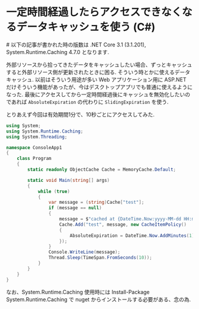 # 一定時間経過したらアクセスできなくなるデータキャッシュを使う (C#)

\# 以下の記事が書かれた時の版数は .NET Core 3.1 (3.1.201), System.Runtime.Caching 4.7.0 となります.

外部リソースから拾ってきたデータをキャッシュしたい場合、ずっとキャッシュすると外部リソース側が更新されたときに困る. そういう時とかに使えるデータキャッシュ. 以前はそういう用途が多い Web アプリケーション用に ASP.NET だけそういう機能があったが、今はデスクトップアプリでも普通に使えるようになった. 最後にアクセスしてから一定時間経過後にキャッシュを無効化したいのであれば `AbsoluteExpiration` の代わりに `SlidingExpiration` を使う.

とりあえず今回は有効期間1分で、10秒ごとにアクセスしてみた.

```csharp
using System;
using System.Runtime.Caching;
using System.Threading;

namespace ConsoleApp1
{
    class Program
    {
        static readonly ObjectCache Cache = MemoryCache.Default;

        static void Main(string[] args)
        {
            while (true)
            {
                var message = (string)Cache["test"];
                if (message == null)
                {
                    message = $"cached at {DateTime.Now:yyyy-MM-dd HH:mm:ss}";
                    Cache.Add("test", message, new CacheItemPolicy()
                    {
                        AbsoluteExpiration = DateTime.Now.AddMinutes(1)
                    });
                }
                Console.WriteLine(message);
                Thread.Sleep(TimeSpan.FromSeconds(10));
            }
        }
    }
}
```

なお、System.Runtime.Caching 使用時には Install-Package System.Runtime.Caching で nuget からインストールする必要がある、念の為.

